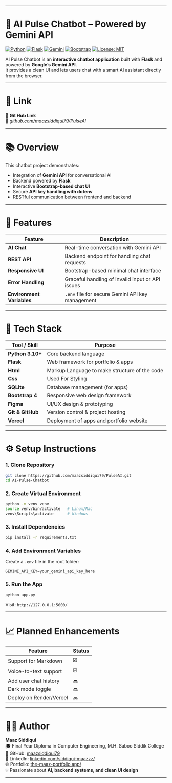 
---


# 🤖 AI Pulse Chatbot – Powered by Gemini API

[![Python](https://img.shields.io/badge/Python-3.10-blue.svg)](https://www.python.org/) [![Flask](https://img.shields.io/badge/Flask-Web%20Framework-000000.svg)](https://flask.palletsprojects.com/) [![Gemini](https://img.shields.io/badge/API-Gemini-brightgreen.svg)](https://ai.google.dev/) [![Bootstrap](https://img.shields.io/badge/UI-Bootstrap-7952B3.svg)](https://getbootstrap.com/) [![License: MIT](https://img.shields.io/badge/License-MIT-yellow.svg)](LICENSE)

AI Pulse Chatbot is an **interactive chatbot application** built with **Flask** and powered by **Google’s Gemini API**.  
It provides a clean UI and lets users chat with a smart AI assistant directly from the browser.

---

# 🚀 Link

📍 **Git Hub Link**  
🔗 *[github.com/maazsiddiqui79/PulseAI](https://github.com/maazsiddiqui79/PulseAI)*

---

# 📚 Overview

This chatbot project demonstrates:

- Integration of **Gemini API** for conversational AI  
- Backend powered by **Flask**  
- Interactive **Bootstrap-based chat UI**  
- Secure **API key handling with dotenv**  
- RESTful communication between frontend and backend  

---

# 🔁 Features

| Feature                    | Description                                             |
| -------------------------- | ------------------------------------------------------- |
| **AI Chat**                | Real-time conversation with Gemini API                  |
| **REST API**               | Backend endpoint for handling chat requests             |
| **Responsive UI**          | Bootstrap-based minimal chat interface                  |
| **Error Handling**         | Graceful handling of invalid input or API issues        |
| **Environment Variables**  | `.env` file for secure Gemini API key management        |

---


# 🧰 Tech Stack

| Tool / Skill     | Purpose                                       |
| ---------------- | --------------------------------------------- |
| **Python 3.10+** | Core backend language                         |
| **Flask**        | Web framework for portfolio & apps            |
| **Html**         | Markup Language to make structure of the code |
| **Css**          | Used For Styling                              |
| **SQLite**       | Database management (for apps)                |
| **Bootstrap 4**  | Responsive web design framework               |
| **Figma**        | UI/UX design & prototyping                    |
| **Git & GitHub** | Version control & project hosting             |
| **Vercel**       | Deployment of apps and portfolio website      |

---

# ⚙️ Setup Instructions

### 1. Clone Repository
```bash
git clone https://github.com/maazsiddiqui79/PulseAI.git
cd AI-Pulse-Chatbot
````

### 2. Create Virtual Environment

```bash
python -m venv venv
source venv/bin/activate   # Linux/Mac
venv\Scripts\activate      # Windows
```

### 3. Install Dependencies

```bash
pip install -r requirements.txt
```

### 4. Add Environment Variables

Create a `.env` file in the root folder:

```
GEMINI_API_KEY=your_gemini_api_key_here
```

### 5. Run the App

```bash
python app.py
```

Visit: `http://127.0.0.1:5000/`

---

# 📈 Planned Enhancements

| Feature                 | Status |
| ----------------------- | ------ |
| Support for Markdown    | ☑️     |
| Voice-to-text support   | ☑️     |
| Add user chat history   | 🔜     |
| Dark mode toggle        | 🔜     |
| Deploy on Render/Vercel | 🔜     |

---

# 🧑‍💻 Author

**Maaz Siddiqui**  
🎓 Final Year Diploma in Computer Engineering, M.H. Saboo Siddik College  
🔗 GitHub: [maazsiddiqui79](https://github.com/maazsiddiqui79)  
💼 LinkedIn: [linkedin.com/siddiqui-maazzz/](https://www.linkedin.com/in/siddiqui-maazzz/)  
🌐 Portfolio: [the-maaz-portfolio.app/](https://the-maaz-portfolio.vercel.app/)  
💡 Passionate about **AI, backend systems, and clean UI design**

---
